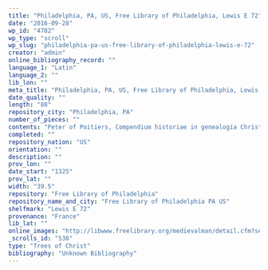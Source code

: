```yaml
---
title: "Philadelphia, PA, US, Free Library of Philadelphia, Lewis E 72"
date: "2016-09-28"
wp_id: "4782"
wp_type: "scroll"
wp_slug: "philadelphia-pa-us-free-library-of-philadelphia-lewis-e-72"
creator: "admin"
online_bibliography_record: ""
language_1: "Latin"
language_2: ""
lib_lon: ""
meta_title: "Philadelphia, PA, US, Free Library of Philadelphia, Lewis E 72"
date_quality: ""
length: "88"
repository_city: "Philadelphia, PA"
number_of_pieces: ""
contents: "Peter of Poitiers, Compendium historiae in genealogia Christi with treatise on the Candelabra."
completed: ""
repository_nation: "US"
orientation: ""
description: ""
prov_lon: ""
date_start: "1325"
prov_lat: ""
width: "39.5"
repository: "Free Library of Philadelphia"
repository_name_and_city: "Free Library of Philadelphia PA US"
shelfmark: "Lewis E 72"
provenance: "France"
lib_lat: ""
online_images: "http://libwww.freelibrary.org/medievalman/detail.cfm?searchKey=3225685800&ItemID=mca0720001"
_scrolls_id: "538"
type: "Trees of Christ"
bibliography: "Unknown Bibliography"
---
```



